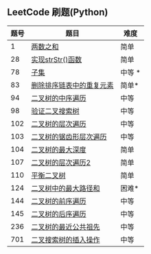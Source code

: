 ## LeetCode 刷题(Python)

| 题号 |题目| 难度 |
| ---  | --- | --- |
| 1    |[两数之和](./code/1-two_sum.py) | 简单 |
| 28    |[实现strStr()函数](./code/28-strStr.py)|简单|
| 78    |[子集](./code/78-subset.py)|中等 *|
| 83    |[删除排序链表中的重复元素](./code/83-remove_duplicates_from_sorted_list.py)|简单*|
| 94   |[二叉树的中序遍历](./code/94-inorder_traversal.py) |中等|
| 98    |[验证二叉搜索树](./code/98-validate_binary_search_tree.py) |中等|
|102   |[二叉树的层次遍历](./code/102-levelorder_traversal.py)   |中等|
| 103  |[二叉树的锯齿形层次遍历](./code/103-zigzag_levelorder_traversal.py)|中等|
| 104   |[二叉树的最大深度](./code/104-maximum_depth.py)|简单|
| 107   |[二叉树的层次遍历2](./code/107-levelorder_traversal_2.py)|简单|
|110    |[平衡二叉树](./code/110-balanced_binary_tree.py)|简单|
|124    |[二叉树中的最大路径和](./code/maximum_path_sum.py)|困难*|
| 144   |[二叉树的前序遍历](./code/144-preorder_traversal.py) |中等|
| 145   |[二叉树的后序遍历](./code/145-postorder_traversal.py) |中等|
|236    |[二叉树的最近公共祖先](./code/236-lowest_common_ancestor.py)|中等|
| 701 |[二叉搜索树的插入操作](./code/701-insert_into_a_binary_search_tree.py)|中等|
